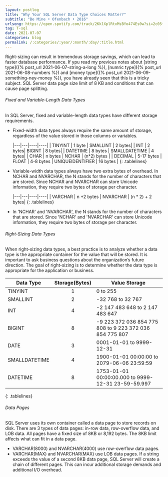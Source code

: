 ```yaml
---
layout: postlog
title: "Why Your SQL Server Data Type Choices Matter?"
subtitle: "Be Mine • Ofenbach • 2016"
urlsong: https://open.spotify.com/track/2KklXplRtxMsBYo474Es0w?si=2c05f1c29ee84983
tag: T-sql
date: 2021-07-07
categories: blog
permalink: /:categories/:year/:month/:day/:title.html
---
```


Right-sizing can result in tremendous storage savings, which can lead to faster database performance. If ypu read my previous notes about [string type]({% post_url 2021-06-07-string-a-long %}), [numric type]({% post_url 2021-06-08-numbers %}) and [money type]({% post_url 2021-06-09-something-ney-money %}), you have already seen that this is a tricky subject.
SQL Server data page size limit of 8 KB and conditions that can cause page splitting. 

######  Fixed and Variable-Length Data Types
In SQL Server, fixed and variable-length data types have different storage requirements.
- Fixed-width data types always require the same amount of storage, regardless of the value stored in those columns or variables.
  

    |---|---|----|----|
    | TINYINT | 1 byte | SMALLINT | 2 bytes|
    | INT     | 2 bytes| BIGINT   | 8 bytes|
    | DATETIME | 8 bytes | SMALLDATETIME | 4 bytes|
    | CHAR | n bytes  | NCHAR  | (n*2) bytes |
    | DECIMAL | 5-17 bytes | FLOAT | 4-8 bytes 
    | UNIQUEIDENTIFIER | 16 bytes | 
    {: .tablelines}
   
- Variable-width data types always have two extra bytes of overhead. In NCHAR and NVARCHAR, the N stands for the number of characters that are stored. Since NCHAR and NVARCHAR can store Unicode information, they require two bytes of storage per character. 

    |---|---|----|----|
    | VARCHAR | n +2 bytes | NVARCHAR | (n * 2) + 2 bytes|
    {: .tablelines}
      
- In 'NCHAR' and 'NVARCHAR', the N stands for the number of characters that are stored. Since 'NCHAR' and 'NVARCHAR' can store Unicode information, they require two bytes of storage per character.




###### Right-Sizing Data Types
When right-sizing data types, a best practice is to analyze whether a data type is the appropriate container for the value that will be stored.
It is important to ask business questions about the organization’s future direction. The goal of right-sizing is to determine whether the data type is appropriate for the application or business.

  | Data Type | Storage(Bytes) | Value Storage |
  |---|:---:|---|
  | TINYINT | 1 | 0 to 255 |
  | SMALLINT | 2 | -32 768 to 32 767 |
  | INT | 4 | -2 147 483 648 to 2 147  483 647  |
  | BIGINT | 8  | -9 223 372 036 854 775 808 to 9 223 372 036 854 775 807   |
  | DATE | 3 | 0001-01-01 to 9999-12-31 |
  | SMALLDATETIME | 4 | 1900-01-01 00:00:00 to 2079-06-06 23:59:59 |
  | DATETIME | 8 | 1753-01-01 00:00:00.000 to 9999-12-31 23-59-59.997 |
  {: .tablelines}

###### Data Pages
SQL Server uses its own container called a data page to store records on disk. 
There are 3 types of data pages: in-row data, row-overflow data, and LOB data. All pages have a fixed size of 8KB or 8,192 bytes.
The 8KB limit affects what can fit in a data page.
- VARCHAR(8000) and NVARCHAR(4000) use row-overflow data pages.
- VARCHAR(MAX) and NVARCHAR(MAX) use LOB data pages.
If a string exceeds the value of a second 8KB data page, SQL Server will create a chain of different pages. This can incur additional storage demands and additional I/O overhead.
